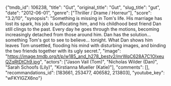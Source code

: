 {"tmdb_id": 106238, "title": "Gut", "original_title": "Gut", "slug_title": "gut", "date": "2012-06-01", "genre": ["Thriller / Drame / Horreur"], "score": "3.2/10", "synopsis": "Something is missing in Tom's life. His marriage has lost its spark, his job is suffocating him, and his childhood best friend Dan still clings to the past. Every day he goes through the motions, becoming increasingly detached from those around him. Dan has the solution... something Tom's got to see to believe... tonight. What Dan shows him leaves Tom unsettled, flooding his mind with disturbing images, and binding the two friends together with its ugly secret.", "image": "https://image.tmdb.org/t/p/w185_and_h278_bestv2/mrWqC628A7C1OlxeuQZqRtDtCh9.jpg", "actors": ["Jason Vail (Tom)", "Nicholas Wilder (Dan)", "Sarah Schoofs (Lily)", "Kirstianna Mueller (Katie)"], "comments": [], "recommandations_id": [183661, 253477, 406582, 213803], "youtube_key": "wFKYIGZX6no"}